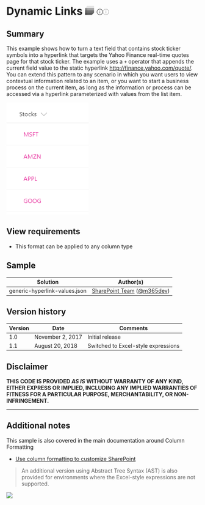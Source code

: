 # Dynamic Links ![Live Preview in Microsoft Lists Unavailable](../../assets/mslists-livepreview-disabled.png "Live Preview in Microsoft Lists Unavailable") [![Help](../../assets/info-light.png#gh-light-mode-only)](https://pnp.github.io/List-Formatting/gettingstarted/ "Help")[![Help](../../assets/info-Dark.png#gh-dark-mode-only)](https://pnp.github.io/List-Formatting/gettingstarted/ "Help")

## Summary
This example shows how to turn a text field that contains stock ticker symbols into a hyperlink that targets the Yahoo Finance real-time quotes page for that stock ticker. The example uses a `+` operator that appends the current field value to the static hyperlink <a>http://finance.yahoo.com/quote/</a>. You can extend this pattern to any scenario in which you want users to view contextual information related to an item, or you want to start a business process on the current item, as long as the information or process can be accessed via a hyperlink parameterized with values from the list item.

![screenshot of the sample](./assets/screenshot.png)

## View requirements
- This format can be applied to any column type

## Sample

Solution|Author(s)
--------|---------
generic-hyperlink-values.json | [SharePoint Team](https://github.com/SharePoint) ([@m365dev](https://twitter.com/m365dev))

## Version history

Version|Date|Comments
-------|----|--------
1.0|November 2, 2017|Initial release
1.1|August 20, 2018|Switched to Excel-style expressions

## Disclaimer
**THIS CODE IS PROVIDED *AS IS* WITHOUT WARRANTY OF ANY KIND, EITHER EXPRESS OR IMPLIED, INCLUDING ANY IMPLIED WARRANTIES OF FITNESS FOR A PARTICULAR PURPOSE, MERCHANTABILITY, OR NON-INFRINGEMENT.**

---

## Additional notes
This sample is also covered in the main documentation around Column Formatting

- [Use column formatting to customize SharePoint](https://docs.microsoft.com/en-us/sharepoint/dev/declarative-customization/column-formatting)

> An additional version using Abstract Tree Syntax (AST) is also provided for environments where the Excel-style expressions are not supported.

<img src="https://pnptelemetry.azurewebsites.net/list-formatting/column-samples/generic-hyperlink-values" />
